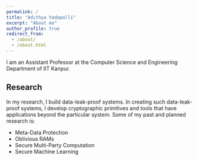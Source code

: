 ```yaml
---
permalink: /
title: "Adithya Vadapalli"
excerpt: "About me"
author_profile: true
redirect_from: 
  - /about/
  - /about.html
---
```


I am an Assistant Professor at the Computer Science and Engineering Department of IIT Kanpur.

Research
-------------------------------------------------------------------------------
In my research, I build data-leak-proof systems. In creating such data-leak-proof systems, I develop cryptographic primitives and tools that have applications beyond the particular system. Some of my past and planned research is:

* Meta-Data Protection
* Oblivious RAMs
* Secure Multi-Party Computation
* Secure Machine Learning

<!-- Over the past few decades, Internet use has grown precipitously worldwide. 
Today, over 4.7 billion people use social media; we go online for music, news, television, and movies and communicate with family and friends; essential day-to-day services like shopping, banking, and even health care are increasingly delivered virtually.
Further, the COVID-19 pandemic has only accelerated these trends. 
On the one hand, shifting to online services increases efficiency and convenience; on the other hand, it has created an ecosystem of surveillance capitalism riddled with severe privacy threats.
One way of protecting data is building systems such that no unauthorized entity can access the data they are not supposed to.
For instance, building firewalls is one option. 
A more robust approach to tackling this problem is making systems that are _data-leak_ proof, i.e., even if an authorized entity gets access to the data they are not supposed to, they cannot make any sense of it. 
My research is in creating systems for the _secure and private processing of data_, ensuring that data leaks cannot happen, even if an adversary penetrates a company's network.
In my research, I build data-leak-proof systems. 
In creating such data-leak-proof systems, I develop cryptographic primitives and tools that have applications beyond the particular system. 
There are three broad approaches to building data-leak-proof systems:

  * Secure hardware, wherein security guarantees derive from physical properties of hardware (e.g., Trusted Platform Modules, Intel SGX, and ARM TrustZone),
  * Homomorphic cryptography, wherein security guarantees derive from mathematical hardness assumptions (e.g., factoring and discrete logarithms are hard), and
  * Distributed trust, wherein security guarantees derive from trust in the honest behavior of some but not all community members (e.g., secret sharing and multi-party computation).


The three aforementioned methods of achieving secure and private data processing have different pros and cons. 
For instance, while homomorphic encryption performs the worst, trust is the most _reliable_. 
Putting one's trust in secure hardware is less reliable, as some recent works have shown, but it leads to good performance.
Distributed trust is a middle ground in settings where a trust assumption is reasonable. 
In such settings, the protocols are secure so long as the parties involved obey the non-collusion assumption.
These lead to what has been described as ``probably private'' protocols. 
My work so far has relied on _distributed_ trust.
In its broadest strokes, my research aims to develop tools that help users protect their privacy online without sacrificing the modern Internet's conveniences. 
To date, my research contributions run the gamut from low-level cryptographic innovations through the design and analysis of complex systems all the way to heavily optimized implementations of primitives and systems alike.  -->




<!-- This is the front page of a website that is powered by the [academicpages template](https://github.com/academicpages/academicpages.github.io) and hosted on GitHub pages. [GitHub pages](https://pages.github.com) is a free service in which websites are built and hosted from code and data stored in a GitHub repository, automatically updating when a new commit is made to the respository. This template was forked from the [Minimal Mistakes Jekyll Theme](https://mmistakes.github.io/minimal-mistakes/) created by Michael Rose, and then extended to support the kinds of content that academics have: publications, talks, teaching, a portfolio, blog posts, and a dynamically-generated CV. You can fork [this repository](https://github.com/academicpages/academicpages.github.io) right now, modify the configuration and markdown files, add your own PDFs and other content, and have your own site for free, with no ads! An older version of this template powers my own personal website at [stuartgeiger.com](http://stuartgeiger.com), which uses [this Github repository](https://github.com/staeiou/staeiou.github.io).

A data-driven personal website
======
Like many other Jekyll-based GitHub Pages templates, academicpages makes you separate the website's content from its form. The content & metadata of your website are in structured markdown files, while various other files constitute the theme, specifying how to transform that content & metadata into HTML pages. You keep these various markdown (.md), YAML (.yml), HTML, and CSS files in a public GitHub repository. Each time you commit and push an update to the repository, the [GitHub pages](https://pages.github.com/) service creates static HTML pages based on these files, which are hosted on GitHub's servers free of charge.

Many of the features of dynamic content management systems (like Wordpress) can be achieved in this fashion, using a fraction of the computational resources and with far less vulnerability to hacking and DDoSing. You can also modify the theme to your heart's content without touching the content of your site. If you get to a point where you've broken something in Jekyll/HTML/CSS beyond repair, your markdown files describing your talks, publications, etc. are safe. You can rollback the changes or even delete the repository and start over -- just be sure to save the markdown files! Finally, you can also write scripts that process the structured data on the site, such as [this one](https://github.com/academicpages/academicpages.github.io/blob/master/talkmap.ipynb) that analyzes metadata in pages about talks to display [a map of every location you've given a talk](https://academicpages.github.io/talkmap.html).

Getting started
======
1. Register a GitHub account if you don't have one and confirm your e-mail (required!)
1. Fork [this repository](https://github.com/academicpages/academicpages.github.io) by clicking the "fork" button in the top right. 
1. Go to the repository's settings (rightmost item in the tabs that start with "Code", should be below "Unwatch"). Rename the repository "[your GitHub username].github.io", which will also be your website's URL.
1. Set site-wide configuration and create content & metadata (see below -- also see [this set of diffs](http://archive.is/3TPas) showing what files were changed to set up [an example site](https://getorg-testacct.github.io) for a user with the username "getorg-testacct")
1. Upload any files (like PDFs, .zip files, etc.) to the files/ directory. They will appear at https://[your GitHub username].github.io/files/example.pdf.  
1. Check status by going to the repository settings, in the "GitHub pages" section

Site-wide configuration
------
The main configuration file for the site is in the base directory in [_config.yml](https://github.com/academicpages/academicpages.github.io/blob/master/_config.yml), which defines the content in the sidebars and other site-wide features. You will need to replace the default variables with ones about yourself and your site's github repository. The configuration file for the top menu is in [_data/navigation.yml](https://github.com/academicpages/academicpages.github.io/blob/master/_data/navigation.yml). For example, if you don't have a portfolio or blog posts, you can remove those items from that navigation.yml file to remove them from the header. 

Create content & metadata
------
For site content, there is one markdown file for each type of content, which are stored in directories like _publications, _talks, _posts, _teaching, or _pages. For example, each talk is a markdown file in the [_talks directory](https://github.com/academicpages/academicpages.github.io/tree/master/_talks). At the top of each markdown file is structured data in YAML about the talk, which the theme will parse to do lots of cool stuff. The same structured data about a talk is used to generate the list of talks on the [Talks page](https://academicpages.github.io/talks), each [individual page](https://academicpages.github.io/talks/2012-03-01-talk-1) for specific talks, the talks section for the [CV page](https://academicpages.github.io/cv), and the [map of places you've given a talk](https://academicpages.github.io/talkmap.html) (if you run this [python file](https://github.com/academicpages/academicpages.github.io/blob/master/talkmap.py) or [Jupyter notebook](https://github.com/academicpages/academicpages.github.io/blob/master/talkmap.ipynb), which creates the HTML for the map based on the contents of the _talks directory).

**Markdown generator**

I have also created [a set of Jupyter notebooks](https://github.com/academicpages/academicpages.github.io/tree/master/markdown_generator
) that converts a CSV containing structured data about talks or presentations into individual markdown files that will be properly formatted for the academicpages template. The sample CSVs in that directory are the ones I used to create my own personal website at stuartgeiger.com. My usual workflow is that I keep a spreadsheet of my publications and talks, then run the code in these notebooks to generate the markdown files, then commit and push them to the GitHub repository.

How to edit your site's GitHub repository
------
Many people use a git client to create files on their local computer and then push them to GitHub's servers. If you are not familiar with git, you can directly edit these configuration and markdown files directly in the github.com interface. Navigate to a file (like [this one](https://github.com/academicpages/academicpages.github.io/blob/master/_talks/2012-03-01-talk-1.md) and click the pencil icon in the top right of the content preview (to the right of the "Raw | Blame | History" buttons). You can delete a file by clicking the trashcan icon to the right of the pencil icon. You can also create new files or upload files by navigating to a directory and clicking the "Create new file" or "Upload files" buttons. 

Example: editing a markdown file for a talk
![Editing a markdown file for a talk](/images/editing-talk.png)

For more info
------
More info about configuring academicpages can be found in [the guide](https://academicpages.github.io/markdown/). The [guides for the Minimal Mistakes theme](https://mmistakes.github.io/minimal-mistakes/docs/configuration/) (which this theme was forked from) might also be helpful.  -->
